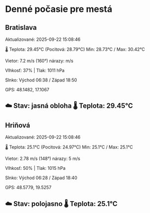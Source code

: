 ﻿# Denné počasie pre mestá

## Bratislava
Aktualizované: 2025-09-22 15:08:46

🌡️ Teplota: 29.45°C 
(Pocitová: 28.79°C)
Min: 28.73°C / Max: 30.42°C

Vietor: 7.2 m/s    (160°) 
nárazy:  m/s

Vlhkosť: 37% | Tlak: 1011 hPa

Slnko: Východ 06:38 / Západ 18:50

GPS: 48.1482, 17.1067

☁️ Stav: jasná obloha        🌡️ Teplota: 29.45°C
---

## Hriňová
Aktualizované: 2025-09-22 15:08:46

🌡️ Teplota: 25.1°C 
(Pocitová: 24.97°C)
Min: 25.1°C / Max: 25.1°C

Vietor: 2.78 m/s (148°)
nárazy: 5 m/s

Vlhkosť: 50% | Tlak: 1015 hPa

Slnko: Východ 06:28 / Západ 18:40

GPS: 48.5779, 19.5257

☁️ Stav: polojasno        🌡️ Teplota: 25.1°C
---
